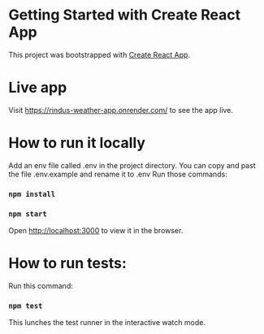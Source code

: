 # Getting Started with Create React App

This project was bootstrapped with [Create React App](https://github.com/facebook/create-react-app).

# Live app
Visit https://rindus-weather-app.onrender.com/ to see the app live.

# How to run it locally
Add an env file called .env in the project directory. You can copy and past the file .env.example and rename it to .env
Run those commands: 
### `npm install` 
### `npm start` 
Open [http://localhost:3000](http://localhost:3000) to view it in the browser.

# How to run tests:
Run this command:
### `npm test`
This lunches the test runner in the interactive watch mode.
